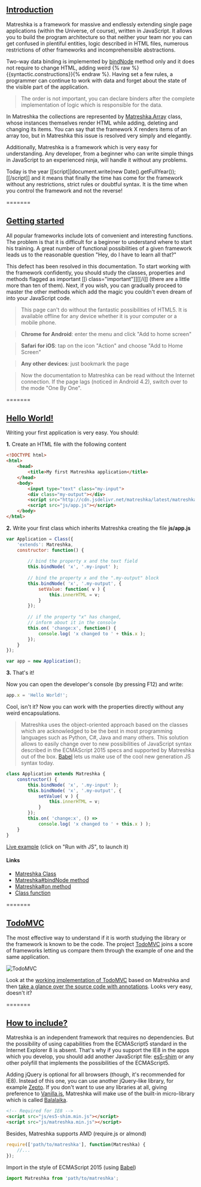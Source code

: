 ## [Introduction](#introduction)
Matreshka is a framework for massive and endlessly extending single page applications (within the Universe, of course), written in JavaScript. It allows you to build the program architecture so that neither your team nor you can get confused in plentiful entities, logic described in HTML files, numerous restrictions of other frameworks and incomprehensible abstractions.

Two-way data binding is implemented by [bindNode](#Matrashka-bindNode) method only and it does not require to change HTML, adding weird {% raw %}{{syntactic.constructions}}{% endraw %}. Having set a few rules, a programmer can continue to work with data and forget about the state of the visible part of the application.

> The order is not important, you can declare binders after the complete implementation of logic which is responsible for the data.

In Matreshka the collections are represented by [Matreshka.Array](#Matreshka.Array) class, whose instances themselves render HTML while adding, deleting and changing its items. You can say that the framework X renders items of an array too, but in Matreshka this issue is resolved very simply and elegantly.

Additionally, Matreshka is a framework which is very easy for understanding. Any developer, from a beginner who can write simple things in JavaScript to an experienced ninja, will handle it without any problems.

Today is the year [[script]]document.write(new Date().getFullYear());[[/script]] and it means that finally the time has come for the framework without any restrictions, strict rules or doubtful syntax. It is the time when you control the framework and not the reverse!


=======
## [Getting started](#getting-started)
All popular frameworks include lots of convenient and interesting functions. The problem is that it is difficult for a beginner to understand where to start his training. A great number of functional possibilities of a given framework leads us to the reasonable question "Hey, do I have to learn all that?"


This defect has been resolved in this documentation. To start working with the framework confidently, you should study the classes, properties and methods flagged as important [[i class="important"]][[/i]] (there are a little more than ten of them). Next, if you wish, you can gradually proceed to master the other methods which add the magic you couldn't even dream of into your JavaScript code.


> This page can't do without the fantastic possibilities of HTML5. It is available offline for any device whether it is your  computer or a mobile  phone.

> **Chrome for Android**: enter the menu and click  "Add to home screen"

> **Safari for iOS**: tap on the icon "Action" and choose "Add to Home Screen"

> **Any other devices**: just bookmark the page

> Now the documentation to Matreshka can be read without the Internet connection. If the page lags (noticed in Android 4.2), switch over to the mode "One By One".

=======
## [Hello World!](#hello-world)
Writing your first application is very easy. You should:


**1\.** Create an HTML file with the following content

```html
<!DOCTYPE html>
<html>
	<head>
		<title>My first Matreshka application</title>
	</head>
	<body>
		<input type="text" class="my-input">
		<div class="my-output"></div>
		<script src="http://cdn.jsdelivr.net/matreshka/latest/matreshka.min.js"></script>
		<script src="js/app.js"></script>
	</body>
</html>
```


**2\.** Write your first class which inherits Matreshka creating the file **js/app.js**

```js
var Application = Class({
	'extends': Matreshka,
	constructor: function() {
	
		// bind the property x and the text field
		this.bindNode( 'x', '.my-input' );
		
		// bind the property x and the ".my-output" block 
		this.bindNode( 'x', '.my-output', {
			setValue: function( v ) {
				this.innerHTML = v;
			}
		});
		
		// if the property "х" has changed,
		// inform about it in the console
		this.on( 'change:x', function() {
			console.log( 'x changed to ' + this.x );
		});
	}
});

var app = new Application();
```


**3\.** That's it!

Now you can open the developer's console (by pressing F12) and write:
```js
app.x = 'Hello World!';
```
Cool, isn't it? Now you can work with the properties directly without any weird encapsulations.

> Matreshka uses the object-oriented approach based on the classes which are acknowledged to be the best in most programming languages such as Python, C#, Java and many others. This solution allows to easily change over to new possibilities of JavaScript syntax described in the ECMAScript 2015 specs and supported by Matreshka out of the box. [Babel](http://babeljs.io/) lets us make use of the cool new generation JS syntax today.
```js
class Application extends Matreshka {
	constructor() {
		this.bindNode( 'x', '.my-input' );
		this.bindNode( 'x', '.my-output', {
			setValue( v ) {
				this.innerHTML = v;
			}
		});
		this.on( 'change:x', () =>
			console.log( 'x changed to ' + this.x ) );
	}
}
```

[Live example](http://jsbin.com/xotehu/1/edit?js,output) (click on "Run with JS", to launch it)

#### Links
* [Matreshka Class](#Matreshka)
* [Matreshka#bindNode method](#Matreshka-bindNode)
* [Matreshka#on method](#Matreshka-on)
* [Class function](#Class)

=======
## [TodoMVC](#todomvc)
The most effective way to understand if it is worth studying the library or  the framework is known to be the code. The project [TodoMVC](http://todomvc.com/) joins a score of frameworks letting us compare them through the example of one and the same application.

![TodoMVC](img/todomvc.png)

Look at the [working implementation of TodoMVC](todo/) based on Matreshka and then [take a glance over the source code with annotations](todo/js/docs/app.html). Looks very easy, doesn't it?

=======
## [How to include?](#how-to-include)
Matreshka is an independent framework that requires no dependencies. But the possibility of using capabilities from the ECMAScript5 standard in the Internet Explorer 8 is absent. That's why if you support the IE8 in the apps which you develop, you should add another JavaScript file: [es5-shim](https://github.com/es-shims/es5-shim) or any other polyfill that implements the possibilities of the ECMAScript5.

Adding jQuery is optional for all browsers (though, it's recommended for IE8). Instead of this one, you can use another jQuery-like library, for example  [Zepto](http://zeptojs.com/). If you don't want to use any libraries at all, giving preference to [Vanilla.js](http://vanilla-js.com/), Matreshka will make use of the built-in micro-library which is called [Balalaika]($b).


```html
<!-- Required for IE8 -->
<script src="js/es5-shim.min.js"></script> 
<script src="js/matreshka.min.js"></script>
```

Besides, Matreshka supports AMD (require.js or almond)
```js
require(['path/to/matreshka'], function(Matreshka) {
	//...
});
```

Import in the style of ECMAScript 2015 (using [Babel](http://babeljs.io/))
```js
import Matreshka from 'path/to/matreshka';
```